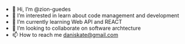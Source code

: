 - 👋 Hi, I’m @zion-guedes
- 👀 I’m interested in learn about code management and development
- 🌱 I’m currently learning Web API and REACT
- 💞️ I’m looking to collaborate on software archtecture
- 📫 How to reach me daniskate@gmail.com

<!---
zion-guedes/zion-guedes is a ✨ special ✨ repository because its `README.md` (this file) appears on your GitHub profile.
You can click the Preview link to take a look at your changes.
--->
